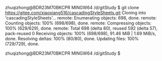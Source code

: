 zhuqizhong@BDR23M70BKCPR MINGW64 /d/gitStudy
$ git clone https://gitee.com/xiaoxiang516/cascadingStyleSheets.git
Cloning into 'cascadingStyleSheets'...
remote: Enumerating objects: 698, done.
remote: Counting objects: 100% (698/698), done.
remote: Compressing objects: 100% (629/629), done.
remote: Total 698 (delta 80), reused 592 (delta 57), pack-reused 0
Receiving objects: 100% (698/698), 91.46 MiB | 1.69 MiB/s, done.
Resolving deltas: 100% (80/80), done.
Updating files: 100% (729/729), done.

zhuqizhong@BDR23M70BKCPR MINGW64 /d/gitStudy
$